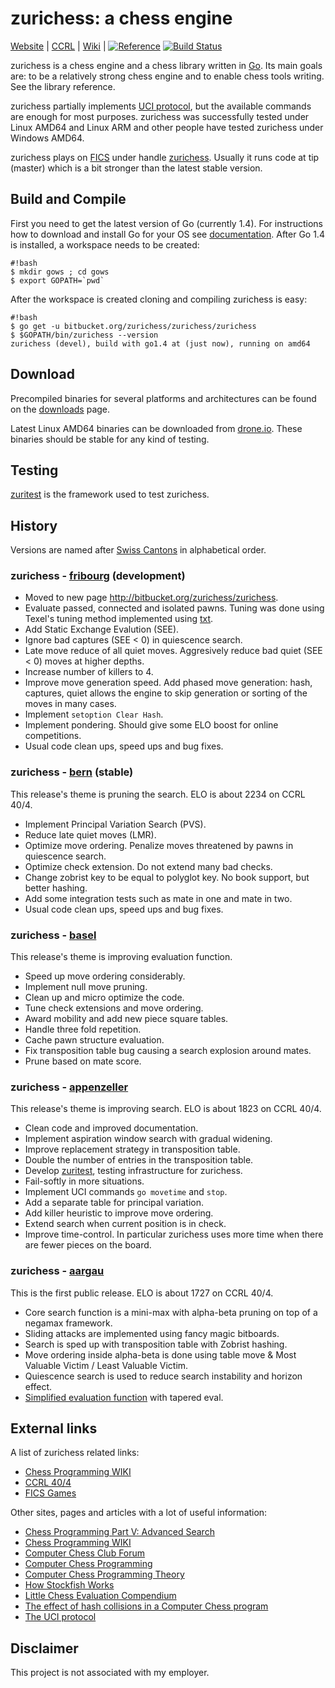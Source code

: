 # zurichess: a chess engine

[Website](https://bitbucket.org/zurichess/zurichess) |
[CCRL](http://www.computerchess.org.uk/ccrl/404/cgi/engine_details.cgi?print=Details+%28text%29&eng=Zurichess%20Appenzeller%2064-bit) |
[Wiki](http://chessprogramming.wikispaces.com/Zurichess) |
[![Reference](https://godoc.org/bitbucket.org/zurichess/zurichess?status.svg)](https://godoc.org/bitbucket.org/zurichess/zurichess)
[![Build Status](https://drone.io/bitbucket.org/zurichess/zurichess/status.png)](https://drone.io/bitbucket.org/zurichess/zurichess/latest)

zurichess is a chess engine and a chess library written in
[Go](http://www.golang.org). Its main goals are: to be a relatively
strong chess engine and to enable chess tools writing. See
the library reference.

zurichess partially implements [UCI
protocol](http://wbec-ridderkerk.nl/html/UCIProtocol.html), but
the available commands are enough for most purposes.  zurichess was
successfully tested under Linux AMD64 and Linux ARM and other people
have tested zurichess under Windows AMD64.

zurichess plays on [FICS](http://freechess.org) under handle
[zurichess](http://ficsgames.org/cgi-bin/search.cgi?player=zurichess&action=Statistics).
Usually it runs code at tip (master) which is a bit stronger
than the latest stable version.

## Build and Compile

First you need to get the latest version of Go (currently 1.4). For
instructions how to download and install Go for your OS see
[documentation](https://golang.org/doc/install). After Go 1.4 is
installed, a workspace needs to be created:

```
#!bash
$ mkdir gows ; cd gows
$ export GOPATH=`pwd`
```

After the workspace is created cloning and compiling zurichess is easy:

```
#!bash
$ go get -u bitbucket.org/zurichess/zurichess/zurichess
$ $GOPATH/bin/zurichess --version
zurichess (devel), build with go1.4 at (just now), running on amd64
```

## Download

Precompiled binaries for several platforms and architectures can be found
on the [downloads](https://bitbucket.org/zurichess/zurichess/downloads)
page.

Latest Linux AMD64 binaries can be downloaded from
[drone.io](https://drone.io/bitbucket.org/zurichess/zurichess/files). These
binaries should be stable for any kind of testing.


## Testing

[zuritest](https://bitbucket.org/zurichess/zuritest) is the framework used to test zurichess.

## History

Versions are named after [Swiss Cantons](http://en.wikipedia.org/wiki/Cantons_of_Switzerland)
in alphabetical order.

### zurichess - [fribourg](https://en.wikipedia.org/wiki/Canton_of_Fribourg) (development)

* Moved to new page http://bitbucket.org/zurichess/zurichess.
* Evaluate passed, connected and isolated pawns. Tuning was done using Texel's tuning method
implemented using [txt](https://bitbucket.org/brtzsnr/txt).
* Add Static Exchange Evalution (SEE).
* Ignore bad captures (SEE < 0) in quiescence search.
* Late move reduce of all quiet moves. Aggresively reduce bad quiet (SEE < 0)
moves at higher depths.
* Increase number of killers to 4.
* Improve move generation speed. Add phased move generation: hash, captures, quiet
allows the engine to skip generation or sorting of the moves in many cases.
* Implement `setoption Clear Hash`.
* Implement pondering. Should give some ELO boost for online competitions.
* Usual code clean ups, speed ups and bug fixes.

### zurichess - [bern](http://en.wikipedia.org/wiki/Canton_of_Bern) (stable)

This release's theme is pruning the search. ELO is about 2234 on CCRL 40/4.

* Implement Principal Variation Search (PVS).
* Reduce late quiet moves (LMR).
* Optimize move ordering. Penalize moves threatened by pawns in quiescence search.
* Optimize check extension. Do not extend many bad checks.
* Change zobrist key to be equal to polyglot key. No book support, but better hashing.
* Add some integration tests such as mate in one and mate in two.
* Usual code clean ups, speed ups and bug fixes.

### zurichess - [basel](http://en.wikipedia.org/wiki/Basel-Stadt)

This release's theme is improving evaluation function.

* Speed up move ordering considerably.
* Implement null move pruning.
* Clean up and micro optimize the code.
* Tune check extensions and move ordering.
* Award mobility and add new piece square tables.
* Handle three fold repetition.
* Cache pawn structure evaluation.
* Fix transposition table bug causing a search explosion around mates.
* Prune based on mate score.

### zurichess - [appenzeller](http://en.wikipedia.org/wiki/Appenzeller_cheese)

This release's theme is improving search. ELO is about 1823 on CCRL 40/4.

* Clean code and improved documentation.
* Implement aspiration window search with gradual widening.
* Improve replacement strategy in transposition table.
* Double the number of entries in the transposition table.
* Develop [zuritest](https://bitbucket.org/brtzsnr/zuritest), testing infrastructure for zurichess.
* Fail-softly in more situations.
* Implement UCI commands `go movetime` and `stop`.
* Add a separate table for principal variation.
* Add killer heuristic to improve move ordering.
* Extend search when current position is in check.
* Improve time-control. In particular zurichess uses more time when there are fewer pieces on the board.

### zurichess - [aargau](http://en.wikipedia.org/wiki/Aargau)

This is the first public release. ELO is about 1727 on CCRL 40/4.

* Core search function is a mini-max with alpha-beta pruning on top of a negamax framework.
* Sliding attacks are implemented using fancy magic bitboards.
* Search is sped up with transposition table with Zobrist hashing.
* Move ordering inside alpha-beta is done using table move & Most Valuable Victim / Least Valuable Victim.
* Quiescence search is used to reduce search instability and horizon effect.
* [Simplified evaluation function](https://chessprogramming.wikispaces.com/Simplified+evaluation+function) with tapered eval.

## External links

A list of zurichess related links:

* [Chess Programming WIKI](http://chessprogramming.wikispaces.com/Zurichess)
* [CCRL 40/4](http://www.computerchess.org.uk/ccrl/404/cgi/engine_details.cgi?print=Details+%28text%29&eng=Zurichess%20Appenzeller%2064-bit)
* [FICS Games](http://ficsgames.org/cgi-bin/search.cgi?player=zurichess&action=Statistics)

Other sites, pages and articles with a lot of useful information:

* [Chess Programming Part V: Advanced Search](http://www.gamedev.net/page/resources/_/technical/artificial-intelligence/chess-programming-part-v-advanced-search-r1197)
* [Chess Programming WIKI](http://chessprogramming.wikispaces.com)
* [Computer Chess Club Forum](http://talkchess.com/forum/index.php)
* [Computer Chess Programming](http://verhelst.home.xs4all.nl/chess/search.html)
* [Computer Chess Programming Theory](http://www.frayn.net/beowulf/theory.html)
* [How Stockfish Works](http://rin.io/chess-engine/)
* [Little Chess Evaluation Compendium](https://chessprogramming.wikispaces.com/file/view/LittleChessEvaluationCompendium.pdf)
* [The effect of hash collisions in a Computer Chess program](https://cis.uab.edu/hyatt/collisions.html)
* [The UCI protocol](http://wbec-ridderkerk.nl/html/UCIProtocol.html)

## Disclaimer

This project is not associated with my employer.
